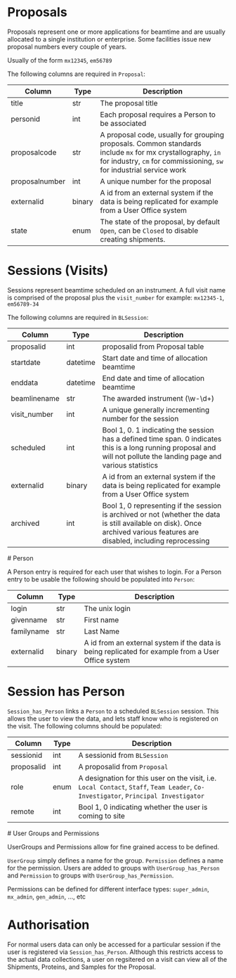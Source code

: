 # Proposals

Proposals represent one or more applications for beamtime and are usually allocated to a single institution or enterprise. Some facilities issue new proposal numbers every couple of years.

Usually of the form `mx12345`, `em56789`

The following columns are required in `Proposal`:

Column | Type | Description
--- | --- | ---
title | str | The proposal title
personid | int | Each proposal requires a Person to be associated
proposalcode | str | A proposal code, usually for grouping proposals. Common standards include `mx` for mx crystallography, `in` for industry, `cm` for commissioning, `sw` for industrial service work
proposalnumber | int | A unique number for the proposal
externalid | binary | A id from an external system if the data is being replicated for example from a User Office system
state | enum | The state of the proposal, by default `Open`, can be `Closed` to disable creating shipments.

# Sessions (Visits)

Sessions represent beamtime scheduled on an instrument. A full visit name is comprised of the proposal plus the `visit_number` for example: `mx12345-1`, `em56789-34`

The following columns are required in `BLSession`:

Column | Type | Description
--- | --- | ---
proposalid | int |  proposalid from Proposal table
startdate| datetime | Start date and time of allocation beamtime
enddata| datetime | End date and time of allocation beamtime
beamlinename | str | The awarded instrument (\w-\d+) 
visit_number | int | A unique generally incrementing number for the session
scheduled | int | Bool 1, 0. 1 indicating the session has a defined time span. 0 indicates this is a long running proposal and will not pollute the landing page and various statistics
externalid | binary | A id from an external system if the data is being replicated for example from a User Office system
archived | int | Bool 1, 0 representing if the session is archived or not (whether the data is still available on disk). Once archived various features are disabled, including reprocessing

# Person

A Person entry is required for each user that wishes to login. For a Person entry to be usable the following should be populated into `Person`:

Column | Type | Description
--- | --- | ---
login | str | The unix login
givenname | str | First name
familyname | str | Last Name
externalid | binary | A id from an external system if the data is being replicated for example from a User Office system

# Session has Person

`Session_has_Person` links a `Person` to a scheduled `BLSession` session. This allows the user to view the data, and lets staff know who is registered on the visit. The following columns should be populated:

Column | Type | Description
--- | --- | ---
sessionid | int | A sessionid from `BLSession`
proposalid | int | A proposalid from `Proposal`
role | enum | A designation for this user on the visit, i.e. `Local Contact`, `Staff`, `Team Leader`, `Co-Investigator`, `Principal Investigator`
remote | int | Bool 1, 0 indicating whether the user is coming to site

# User Groups and Permissions

UserGroups and Permissions allow for fine grained access to be defined.

`UserGroup` simply defines a name for the group. `Permission` defines a name for the permission. Users are added to groups with `UserGroup_has_Person` and `Permission` to groups with `UserGroup_has_Permission`.

Permissions can be defined for different interface types: `super_admin`, `mx_admin`, `gen_admin`, ..., etc

# Authorisation

For normal users data can only be accessed for a particular session if the user is registered via `Session_has_Person`. Although this restricts access to the actual data collections, a user on regsitered on a visit can view all of the Shipments, Proteins, and Samples for the Proposal.
